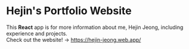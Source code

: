 # Hejin's Portfolio Website

This **React** app is for more information about me, Hejin Jeong, including experience and projects. <br/>
Check out the website! -> https://hejin-jeong.web.app/
